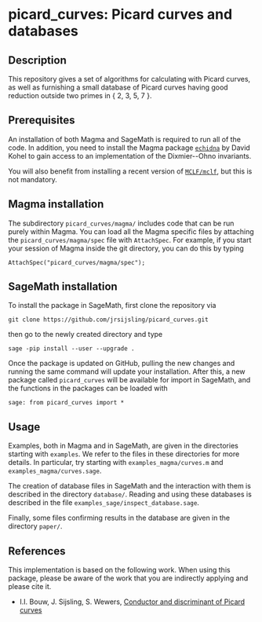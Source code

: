 # picard\_curves: Picard curves and databases

Description
--

This repository gives a set of algorithms for calculating with Picard curves, as well as furnishing a small database of Picard curves having good reduction outside two primes in { 2, 3, 5, 7 }.

Prerequisites
--
An installation of both Magma and SageMath is required to run all of the code. In addition, you need to install the Magma package [`echidna`](http://iml.univ-mrs.fr/~kohel/alg/index.html) by David Kohel to gain access to an implementation of the Dixmier--Ohno invariants.

You will also benefit from installing a recent version of [`MCLF/mclf`](https://github.com/MCLF/mclf), but this is not mandatory.

Magma installation 
--

The subdirectory `picard_curves/magma/` includes code that can be run purely within Magma. You can load all the Magma specific files by attaching the ``picard_curves/magma/spec`` file with ``AttachSpec``. For example, if you start your session of Magma inside the git directory, you can do this by typing
```
AttachSpec("picard_curves/magma/spec");
```

SageMath installation
--

To install the package in SageMath, first clone the repository via
```
git clone https://github.com/jrsijsling/picard_curves.git
```
then go to the newly created directory and type
```
sage -pip install --user --upgrade .
```
Once the package is updated on GitHub, pulling the new changes and running the same command will update your installation. After this, a new package called `picard_curves` will be available for import in SageMath, and the functions in the packages can be loaded with
```
sage: from picard_curves import *
```

Usage
--

Examples, both in Magma and in SageMath, are given in the directories starting with `examples`. We refer to the files in these directories for more details. In particular, try starting with `examples_magma/curves.m` and `examples_magma/curves.sage`.

The creation of database files in SageMath and the interaction with them is described in the directory `database/`. Reading and using these databases is described in the file `examples_sage/inspect_database.sage`.

Finally, some files confirming results in the database are given in the directory `paper/`.

References
--

This implementation is based on the following work. When using this package, please be aware of the work that you are indirectly applying and please cite it.

* I.I. Bouw, J. Sijsling, S. Wewers, [Conductor and discriminant of Picard curves](https://arxiv.org/abs/1902.TOAPPEAR)
